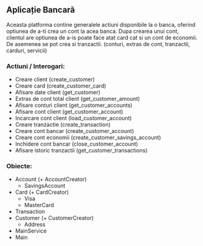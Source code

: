 ## Aplicație Bancară
Aceasta platforma contine generalele actiuni disponibile la o banca, oferind optiunea de a-ti crea un cont la acea banca. Dupa crearea unui cont, clientul are optiunea de a-is poate face atat card cat si un cont de economii. De asemenea se pot crea si tranzactii.
(conturi, extras de cont, tranzactii, carduri, servicii)

### Actiuni / Interogari:
 - Creare client (create_customer)
 - Creare card (create_customer_card)
 - Afisare date client (get_customer)
 - Extras de cont total client (get_customer_amount)
 - Afisare conturi client (get_customer_accounts)
 - Afisare cont client (get_customer_account)
 - Incarcare cont client (load_customer_account)
 - Creare tranzactie (create_transaction)
 - Creare cont bancar (create_customer_account)
 - Creare cont economii (create_customer_savings_account)
 - Inchidere cont bancar (close_customer_account)
 - Afisare istoric tranzactii (get_customer_transactions)

### Obiecte:
 - Account (+ AccountCreator)
   - SavingsAccount
 - Card (+ CardCreator)
   - Visa
   - MasterCard
 - Transaction
 - Customer (+ CustomerCreator)
   - Address
 - MainService
 - Main


